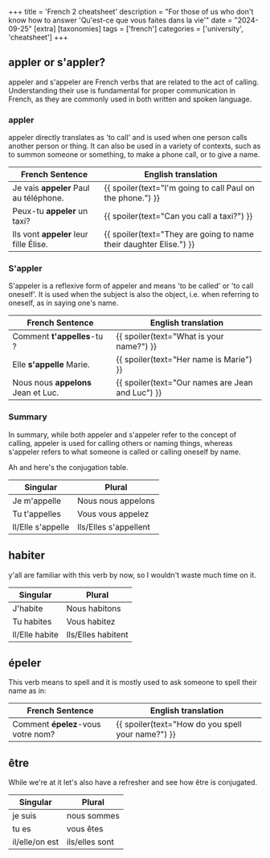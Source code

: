+++
title = 'French 2 cheatsheet'
description = "For those of us who don't know how to answer 'Qu'est-ce que vous faites dans la vie'"
date = "2024-09-25"
[extra]
[taxonomies]
tags = ['french']
categories = ['university', 'cheatsheet']
+++

## appler or s'appler?
appeler and s'appeler are French verbs that are related to the act of calling. Understanding their use is fundamental for proper communication in French, as they are commonly used in both written and spoken language.

### appler
appeler directly translates as 'to call' and is used when one person calls another person or thing. It can also be used in a variety of contexts, such as to summon someone or something, to make a phone call, or to give a name.

| French Sentence | English translation |
| -------------- | --------------- |
|  Je vais **appeler** Paul au téléphone.  | {{ spoiler(text="I'm going to call Paul on the phone.") }} |
|  Peux-tu **appeler** un taxi?  | {{ spoiler(text="Can you call a taxi?") }} |
| Ils vont **appeler** leur fille Élise. | {{ spoiler(text="They are going to name their daughter Elise.") }} |

### S'appler
S'appeler is a reflexive form of appeler and means 'to be called' or 'to call oneself'. It is used when the subject is also the object, i.e. when referring to oneself, as in saying one's name.

| French Sentence | English translation |
| -------------- | --------------- |
| Comment **t'appelles**-tu ? | {{ spoiler(text="What is your name?") }} |
| Elle **s'appelle** Marie. | {{ spoiler(text="Her name is Marie") }} |
|Nous nous **appelons** Jean et Luc. | {{ spoiler(text="Our names are Jean and Luc") }} |

### Summary
In summary, while both appeler and s'appeler refer to the concept of calling, appeler is used for calling others or naming things, whereas s'appeler refers to what someone is called or calling oneself by name.

Ah and here's the conjugation table.

| Singular               | Plural                |
|-----------------------|----------------------|
| Je m'appelle          | Nous nous appelons    |
| Tu t'appelles         | Vous vous appelez     |
| Il/Elle s'appelle     | Ils/Elles s'appellent |



## habiter
y'all are familiar with this verb by now, so I wouldn't waste much time on it.

| Singular               | Plural                |
|-----------------------|----------------------|
| J'habite              | Nous habitons        |
| Tu habites            | Vous habitez         |
| Il/Elle habite        | Ils/Elles habitent   |

## épeler
This verb means to spell and it is mostly used to ask someone to spell their name as in:

| French Sentence | English translation |
| -------------- | --------------- |
| Comment **épelez**-vous votre nom? | {{ spoiler(text="How do you spell your name?") }} |

## être
While we're at it let's also have a refresher and see how être is conjugated.

| Singular          | Plural            |
|-------------------|-------------------|
| je suis           | nous sommes       |
| tu es             | vous êtes         |
| il/elle/on est    | ils/elles sont    |
